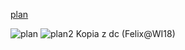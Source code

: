 [plan](https://cat.put.poznan.pl/sites/default/files/dydaktyka/d_INF_1st_5sem.pdf)

![plan](https://media.discordapp.net/attachments/762064060270247957/762674974145380412/unknown.png?width=777&height=1404)
![plan2](https://chmura.student.put.poznan.pl/s/fVYvgDozluCqHLD/download)
Kopia z dc (Felix@WI18)


